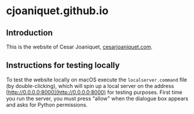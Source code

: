 # cjoaniquet.github.io

## Introduction
This is the website of Cesar Joaniquet, [cesarjoaniquet.com](http://cesarjoaniquet.com).

## Instructions for testing locally
To test the website locally on macOS execute the `localserver.command` file (by double-clicking), which will spin up a local server on the address [http://0.0.0.0:8000](http://0.0.0.0:8000) for testing purposes.
First time you run the server, you must press "allow" when the dialogue box appears and asks for Python permissions.
